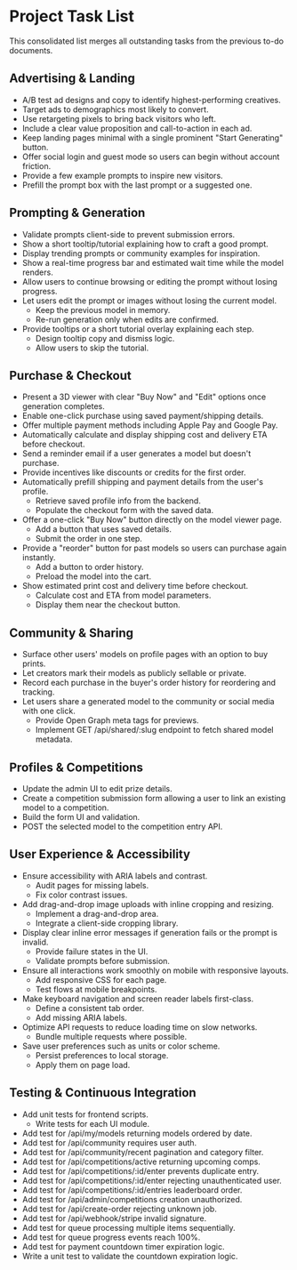 # Project Task List

This consolidated list merges all outstanding tasks from the previous to-do documents.

## Advertising & Landing
- A/B test ad designs and copy to identify highest-performing creatives.
- Target ads to demographics most likely to convert.
- Use retargeting pixels to bring back visitors who left.
- Include a clear value proposition and call-to-action in each ad.
- Keep landing pages minimal with a single prominent "Start Generating" button.
- Offer social login and guest mode so users can begin without account friction.
- Provide a few example prompts to inspire new visitors.
- Prefill the prompt box with the last prompt or a suggested one.

## Prompting & Generation
- Validate prompts client-side to prevent submission errors.
- Show a short tooltip/tutorial explaining how to craft a good prompt.
- Display trending prompts or community examples for inspiration.
- Show a real-time progress bar and estimated wait time while the model renders.
- Allow users to continue browsing or editing the prompt without losing progress.
- Let users edit the prompt or images without losing the current model.
  - Keep the previous model in memory.
  - Re-run generation only when edits are confirmed.
- Provide tooltips or a short tutorial overlay explaining each step.
  - Design tooltip copy and dismiss logic.
  - Allow users to skip the tutorial.

## Purchase & Checkout
- Present a 3D viewer with clear "Buy Now" and "Edit" options once generation completes.
- Enable one-click purchase using saved payment/shipping details.
- Offer multiple payment methods including Apple Pay and Google Pay.
- Automatically calculate and display shipping cost and delivery ETA before checkout.
- Send a reminder email if a user generates a model but doesn't purchase.
- Provide incentives like discounts or credits for the first order.
- Automatically prefill shipping and payment details from the user's profile.
  - Retrieve saved profile info from the backend.
  - Populate the checkout form with the saved data.
- Offer a one-click "Buy Now" button directly on the model viewer page.
  - Add a button that uses saved details.
  - Submit the order in one step.
- Provide a "reorder" button for past models so users can purchase again instantly.
  - Add a button to order history.
  - Preload the model into the cart.
- Show estimated print cost and delivery time before checkout.
  - Calculate cost and ETA from model parameters.
  - Display them near the checkout button.

## Community & Sharing
- Surface other users' models on profile pages with an option to buy prints.
- Let creators mark their models as publicly sellable or private.
- Record each purchase in the buyer's order history for reordering and tracking.
- Let users share a generated model to the community or social media with one click.
  - Provide Open Graph meta tags for previews.
  - Implement GET /api/shared/:slug endpoint to fetch shared model metadata.

## Profiles & Competitions
- Update the admin UI to edit prize details.
- Create a competition submission form allowing a user to link an existing model to a competition.
- Build the form UI and validation.
- POST the selected model to the competition entry API.

## User Experience & Accessibility
- Ensure accessibility with ARIA labels and contrast.
  - Audit pages for missing labels.
  - Fix color contrast issues.
- Add drag-and-drop image uploads with inline cropping and resizing.
  - Implement a drag-and-drop area.
  - Integrate a client-side cropping library.
- Display clear inline error messages if generation fails or the prompt is invalid.
  - Provide failure states in the UI.
  - Validate prompts before submission.
- Ensure all interactions work smoothly on mobile with responsive layouts.
  - Add responsive CSS for each page.
  - Test flows at mobile breakpoints.
- Make keyboard navigation and screen reader labels first-class.
  - Define a consistent tab order.
  - Add missing ARIA labels.
- Optimize API requests to reduce loading time on slow networks.
  - Bundle multiple requests where possible.
- Save user preferences such as units or color scheme.
  - Persist preferences to local storage.
  - Apply them on page load.

## Testing & Continuous Integration
- Add unit tests for frontend scripts.
  - Write tests for each UI module.
- Add test for /api/my/models returning models ordered by date.
- Add test for /api/community requires user auth.
- Add test for /api/community/recent pagination and category filter.
- Add test for /api/competitions/active returning upcoming comps.
- Add test for /api/competitions/:id/enter prevents duplicate entry.
- Add test for /api/competitions/:id/enter rejecting unauthenticated user.
- Add test for /api/competitions/:id/entries leaderboard order.
- Add test for /api/admin/competitions creation unauthorized.
- Add test for /api/create-order rejecting unknown job.
- Add test for /api/webhook/stripe invalid signature.
- Add test for queue processing multiple items sequentially.
- Add test for queue progress events reach 100%.
- Add test for payment countdown timer expiration logic.
- Write a unit test to validate the countdown expiration logic.
